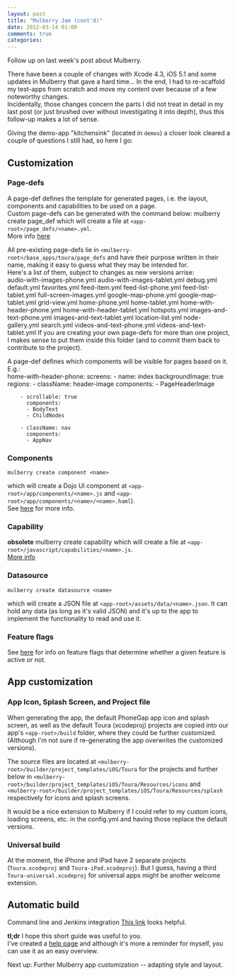 ```yaml
---
layout: post
title: "Mulberry Jam (cont'd)"
date: 2012-03-14 01:00
comments: true
categories: 
---
```


Follow up on last week's post about Mulberry.

There have been a couple of changes with Xcode 4.3, iOS 5.1 and some updates in Mulberry that gave a hard time...
In the end, I had to re-scaffold my test-apps from scratch and move my content over because of a few noteworthy changes.  
Incidentally, those changes concern the parts I did not treat in detail in my last post (or just brushed over without investigating it into depth),
thus this follow-up makes a lot of sense.

Giving the demo-app "kitchensink" (located in `demos`) a closer look cleared a couple of questions I still had, so here I go:

## Customization

### Page-defs
A page-def defines the template for generated pages, i.e. the layout, components and capabilities to be used on a page.  
Custom page-defs can be generated with the command below:
	mulberry create page_def <name>
which will create a file at `<app-root>/page_defs/<name>.yml`.  
More info [here](https://github.com/Toura/mulberry/wiki/Page-Definitions)

All pre-existing page-defs lie in `<mulberry-root>/base_apps/toura/page_defs` and have their purpose written in their name, making it easy to guess what they may be intended for.  
Here's a list of them, subject to changes as new versions arrise:  
	audio-with-images-phone.yml
	audio-with-images-tablet.yml
	debug.yml
	default.yml
	favorites.yml
	feed-item.yml
	feed-list-phone.yml
	feed-list-tablet.yml
	full-screen-images.yml
	google-map-phone.yml
	google-map-tablet.yml
	grid-view.yml
	home-phone.yml
	home-tablet.yml
	home-with-header-phone.yml
	home-with-header-tablet.yml
	hotspots.yml
	images-and-text-phone.yml
	images-and-text-tablet.yml
	location-list.yml
	node-gallery.yml
	search.yml
	videos-and-text-phone.yml
	videos-and-text-tablet.yml
If you are creating your own page-defs for more than one project, I makes sense to put them inside this folder (and to commit them back to contribute to the project).

A page-def defines which components will be visible for pages based on it. E.g.:  
	home-with-header-phone:
	  screens:
	  - name: index
		backgroundImage: true
		regions:
		- className: header-image
		  components:
		  - PageHeaderImage

		- scrollable: true
		  components:
		  - BodyText
		  - ChildNodes

		- className: nav
		  components:
		  - AppNav


### Components
	mulberry create component <name>
which will create a Dojo UI component at `<app-root>/app/components/<name>.js` and `<app-root>/app/components/<name>/<name>.haml`).  
See [here](https://github.com/Toura/mulberry/wiki/Creating-Custom-Components) for more info.

### Capability
**obsolete**
	mulberry create capability <name>
which will create a file at `<app-root>/javascript/capabilities/<name>.js`.  
[More info](https://github.com/Toura/mulberry/wiki/Capabilities)

### Datasource
	mulberry create datasource <name>
which will create a JSON file at `<app-root>/assets/data/<name>.json`. It can hold any data (as long as it's valid JSON) and it's up to the app to implement the functionality to read and use it.

### Feature flags
See [here](https://github.com/Toura/mulberry/wiki/Feature-Flags) for info on feature flags that determine whether a given feature is active or not.


## App customization

### App Icon, Splash Screen, and Project file
When generating the app, the default PhoneGap app icon and splash screen, as well as the default Toura (xcodeproj) projects are copied into our app's `<app-root>/build` folder,
where they could be further customized. (Although I'm not sure if re-generating the app overwrites the customized versions).

The source files are located at `<mulberry-root>/builder/project_templates/iOS/Toura` for the projects and further below in `<mulberry-root>/builder/project_templates/iOS/Toura/Resources/icons`
and `<mulberry-root>/builder/project_templates/iOS/Toura/Resources/splash` respectively for icons and splash screens.

It would be a nice extension to Mulberry if I could refer to my custom icons, loading screens, etc. in the config.yml and having those replace the default versions.

### Universal build
At the moment, the iPhone and iPad have 2 separate projects (`Toura.xcodeproj` and `Toura-iPad.xcodeproj`).
But I guess, having a third `Toura-universal.xcodeproj` for universal apps might be another welcome extension.

## Automatic build
Command line and Jenkins integration
[This link](http://nachbaur.com/blog/building-ios-apps-for-over-the-air-adhoc-distribution) looks helpful.


**tl;dr** I hope this short guide was useful to you.  
I've created a [help page](/help/mulberry-cheat-sheet.html) and although it's more a reminder for myself, you can use it as an easy overview.

Next up: Further Mulberry app customization -- adapting style and layout.
